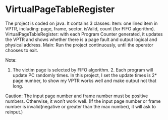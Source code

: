 # VirtualPageTableRegister
The project is coded on java. 
It contains 3 classes: 
	Item: one lined item in VPTR, including: page, frame, sector, isValid, count (for FIFO algorithm).
	VirtualPageTableRegister: with each Program Counter generated, it updates the VPTR and shows whether there is a page fault and output logical and physical address.
	Main: Run the project continuously, until the operator chooses to exit.

Note:
1. The victim page is selected by FIFO algorithm.
	2. Each program will update PC randomly times. In this project, I set the update times is 
2* page number, to show my VPTR works well and make output not that long.

Caution:
	The input page number and frame number must be positive numbers. Otherwise, it won’t work well. (If the input page number or frame number is invalid(negative or greater than the max number), it will ask to reinput.)
